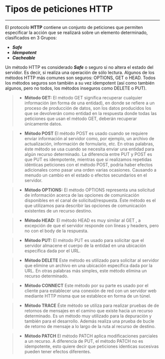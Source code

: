 # Tipos de peticiones HTTP

-----------------------------------------

El protocolo **HTTP** contiene un conjunto de peticiones que permiten especificar la acción que se realizará sobre un elemento determinado, clasificados en 3 Grupos:

- ***Safe***
- ***Idempotent***
- ***Cacheable***

Un método HTTP es considerado ***Safe*** o seguro si no altera el estado del servidor. Es decir, si realiza una operación de sólo lectura. Algunos de los métodos HTTP más comunes son seguros: OPTIONS, GET o HEAD. Todos los métodos seguros son también a su vez idempotent (así como también algunos, pero no todos, los métodos inseguros como DELETE o PUT).

> - **Método GET:**
El método GET significa recuperar cualquier información (en forma de una entidad), en donde se refiere a un proceso de producción de datos, son los datos producidos los que se devolverán como entidad en la respuesta donde todas las peticiones que usan el método GET, deberán recuperar únicamente datos.

> - **Método POST**
El método POST es usado cuando se requiere enviar información al servidor como, por ejemplo, un archivo de actualización, información de formulario, etc. En otras palabras, éste método se usa cuando se necesita enviar una entidad para algún recurso determinado. La diferencia entre PUT y POST es que PUT es idempotente, mientras que si realizamos repetidas idénticas peticiones con el método POST, podría haber efectos adicionales como pasar una orden varias ocasiones. Causando a menudo un cambio en el estado o efectos secundarios en el servidor.

> - **Método OPTIONS:**
El método OPTIONS representa una solicitud de información acerca de las opciones de comunicación disponibles en el canal de solicitud/respuesta. Éste método es el que utilizamos para describir las opciones de comunicación existentes de un recurso destino.

> - **Método HEAD:**
El método HEAD es muy similar al GET , a excepción de que el servidor responde con líneas y headers, pero no con el body de la respuesta.

> - **Método PUT:**
El método PUT es usado para solicitar que el servidor almacene el cuerpo de la entidad en una ubicación específica dada por el URL.

> - **Método DELETE**
Este método es utilizado para solicitar al servidor que elimine un archivo en una ubicación específica dada por la URL. En otras palabras más simples, este método elimina un recurso determinado.

> - **Método CONNECT**
Este método por su parte es usado por el cliente para establecer una conexión de red con un servidor web mediante HTTP misma que se establece en forma de un túnel.

> - **Método TRACE**
Éste método se utiliza para realizar pruebas de de retornos de mensajes en el camino que existe hacia un recurso determinado. Es un método muy utilizado para la depuración y también para el desarrollo. Además realiza una prueba de bucle de retorno de mensaje a lo largo de la ruta al recurso de destino.

> - **Método PATCH**
El método PATCH aplica modificaciones parciales a un recurso. A diferencia de PUT, el método PATCH no es idempotente, esto quiere decir que peticiones identicas sucesivas pueden tener efectos diferentes.
